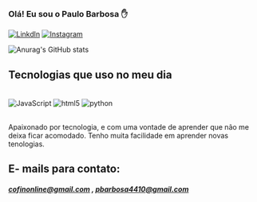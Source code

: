 ### Olá! Eu sou o Paulo Barbosa ✋

[![Linkdln](https://img.shields.io/badge/LinkedIn-0077B5?style=for-the-badge&logo=linkedin&logoColor=white)](https://www.linkedin.com/in/paulo-barbosa4410/)
[![Instagram](https://img.shields.io/badge/Instagram-E4405F?style=for-the-badge&logo=instagram&logoColor=white)](https://www.instagram.com/pbarbosa4410/)

![Anurag's GitHub stats](https://github-readme-stats.vercel.app/api?username=Paulor4410&show_icons=true&theme=dark)

## Tecnologias que uso no meu dia
<div style="display: inline_block"><br/>
   <img align="center" alt="JavaScript" src="https://img.shields.io/badge/JavaScript-323330?style=for-the-badge&logo=javascript&logoColor=F7DF1E" />
   <img align="center" alt="html5" src="https://img.shields.io/badge/HTML5-E34F26?style=for-the-badge&logo=html5&logoColor=white" />
   <img align="center" alt="python" src="https://img.shields.io/badge/Python-14354C?style=for-the-badge&logo=python&logoColor=white" />
   
</div><br/>

Apaixonado por tecnologia, e com uma vontade de aprender que não me deixa ficar acomodado.
Tenho muita facilidade em aprender novas tenologias.

## E- mails para contato:
##### cofinonline@gmail.com , pbarbosa4410@gmail.com
